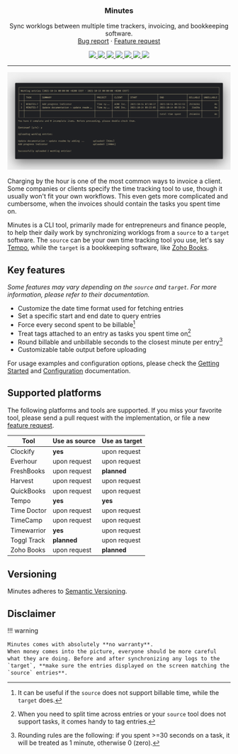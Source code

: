 <div align="center">
  <h3 align="center">Minutes</h3>

  <p align="center">
    Sync worklogs between multiple time trackers, invoicing, and bookkeeping software.
    <br />
    <a href="https://github.com/gabor-boros/minutes/issues/new?assignees=gabor-boros&labels=needs+triage&template=bug_report.md&title=%5BBUG%5D+">Bug report</a>
    ·
    <a href="https://github.com/gabor-boros/minutes/issues/new?assignees=gabor-boros&labels=enhancement&template=feature_request.md&title=%5BREQUEST%5D">Feature request</a>
  </p>

  <p align="center">
    <a href="https://github.com/gabor-boros/minutes/graphs/contributors">
        <img src="https://img.shields.io/github/contributors/gabor-boros/minutes.svg" />
    </a>
    <a href="https://github.com/gabor-boros/minutes/network/members">
        <img src="https://img.shields.io/github/forks/gabor-boros/minutes.svg" />
    </a>
    <a href="https://github.com/gabor-boros/minutes/stargazers">
        <img src="https://img.shields.io/github/stars/gabor-boros/minutes.svg" />
    </a>
    <a href="https://github.com/gabor-boros/minutes/issues">
        <img src="https://img.shields.io/github/issues/gabor-boros/minutes.svg" />
    </a>
    <a href="https://github.com/gabor-boros/minutes/blob/main/LICENSE">
        <img src="https://img.shields.io/github/license/gabor-boros/minutes.svg" />
    </a>
    <a href="https://codeclimate.com/github/gabor-boros/minutes/maintainability">
        <img src="https://api.codeclimate.com/v1/badges/316725f57830f48733e8/maintainability" />
    </a>
    <a href="https://codeclimate.com/github/gabor-boros/minutes/test_coverage">
        <img src="https://api.codeclimate.com/v1/badges/316725f57830f48733e8/test_coverage" />
    </a>
  </p>
</div>

---

![minutes](./assets/img/hero.png)

Charging by the hour is one of the most common ways to invoice a client. Some companies or clients specify the time tracking tool to use, though it usually won't fit your own workflows. This even gets more complicated and cumbersome, when the invoices should contain the tasks you spent time on.

Minutes is a CLI tool, primarily made for entrepreneurs and finance people, to help their daily work by synchronizing worklogs from a `source` to a `target` software. The `source` can be your own time tracking tool you use, let's say [Tempo](https://tempo.io/), while the `target` is a bookkeeping software, like [Zoho Books](https://books.zoho.com).

## Key features

_Some features may vary depending on the `source` and `target`. For more information, please refer to their documentation._

- Customize the date time format used for fetching entries
- Set a specific start and end date to query entries
- Force every second spent to be billable[^1]
- Treat tags attached to an entry as tasks you spent time on[^2]
- Round billable and unbillable seconds to the closest minute per entry[^3]
- Customizable table output before uploading

[^1]: It can be useful if the `source` does not support billable time, while the `target` does.
[^2]: When you need to split time across entries or your `source` tool does not support tasks, it comes handy to tag entries.
[^3]: Rounding rules are the following: if you spent >=30 seconds on a task, it will be treated as 1 minute, otherwise 0 (zero).

For usage examples and configuration options, please check the [Getting Started](https://gabor-boros.github.io/minutes/getting-started) and [Configuration](https://gabor-boros.github.io/minutes/configuration) documentation.

## Supported platforms

The following platforms and tools are supported. If you miss your favorite tool, please send a pull request with the implementation, or file a new [feature request](https://github.com/gabor-boros/minutes/issues).

| Tool        | Use as source | Use as target |
| ----------- | ------------- | ------------- |
| Clockify    | **yes**       | upon request  |
| Everhour    | upon request  | upon request  |
| FreshBooks  | upon request  | **planned**   |
| Harvest     | upon request  | upon request  |
| QuickBooks  | upon request  | upon request  |
| Tempo       | **yes**       | **yes**       |
| Time Doctor | upon request  | upon request  |
| TimeCamp    | upon request  | upon request  |
| Timewarrior | **yes**       | upon request  |
| Toggl Track | **planned**   | upon request  |
| Zoho Books  | upon request  | **planned**   |

## Versioning

Minutes adheres to [Semantic Versioning](https://semver.org/spec/v2.0.0.html).

## Disclaimer

!!! warning
    
    Minutes comes with absolutely **no warranty**.
    When money comes into the picture, everyone should be more careful what they are doing. Before and after synchronizing any logs to the `target`, **make sure the entries displayed on the screen matching the `source` entries**.

